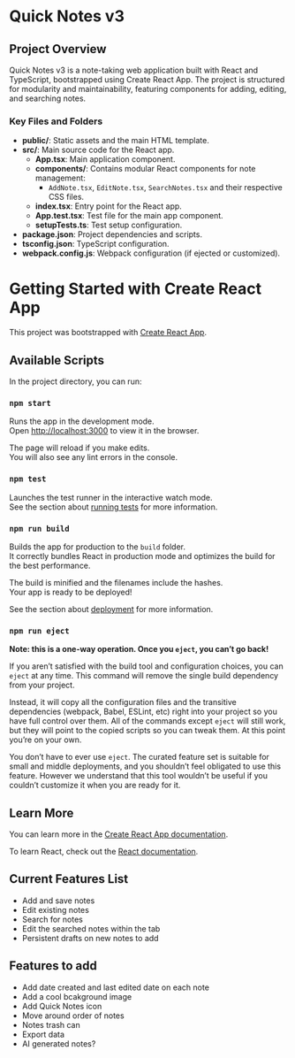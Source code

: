 # Quick Notes v3

## Project Overview

Quick Notes v3 is a note-taking web application built with React and TypeScript, bootstrapped using Create React App. The project is structured for modularity and maintainability, featuring components for adding, editing, and searching notes. 

### Key Files and Folders
- **public/**: Static assets and the main HTML template.
- **src/**: Main source code for the React app.
	- **App.tsx**: Main application component.
	- **components/**: Contains modular React components for note management:
		- `AddNote.tsx`, `EditNote.tsx`, `SearchNotes.tsx` and their respective CSS files.
	- **index.tsx**: Entry point for the React app.
	- **App.test.tsx**: Test file for the main app component.
	- **setupTests.ts**: Test setup configuration.
- **package.json**: Project dependencies and scripts.
- **tsconfig.json**: TypeScript configuration.
- **webpack.config.js**: Webpack configuration (if ejected or customized).

# Getting Started with Create React App

This project was bootstrapped with [Create React App](https://github.com/facebook/create-react-app).

## Available Scripts

In the project directory, you can run:

### `npm start`

Runs the app in the development mode.\
Open [http://localhost:3000](http://localhost:3000) to view it in the browser.

The page will reload if you make edits.\
You will also see any lint errors in the console.

### `npm test`

Launches the test runner in the interactive watch mode.\
See the section about [running tests](https://facebook.github.io/create-react-app/docs/running-tests) for more information.

### `npm run build`

Builds the app for production to the `build` folder.\
It correctly bundles React in production mode and optimizes the build for the best performance.

The build is minified and the filenames include the hashes.\
Your app is ready to be deployed!

See the section about [deployment](https://facebook.github.io/create-react-app/docs/deployment) for more information.

### `npm run eject`

**Note: this is a one-way operation. Once you `eject`, you can’t go back!**

If you aren’t satisfied with the build tool and configuration choices, you can `eject` at any time. This command will remove the single build dependency from your project.

Instead, it will copy all the configuration files and the transitive dependencies (webpack, Babel, ESLint, etc) right into your project so you have full control over them. All of the commands except `eject` will still work, but they will point to the copied scripts so you can tweak them. At this point you’re on your own.

You don’t have to ever use `eject`. The curated feature set is suitable for small and middle deployments, and you shouldn’t feel obligated to use this feature. However we understand that this tool wouldn’t be useful if you couldn’t customize it when you are ready for it.

## Learn More

You can learn more in the [Create React App documentation](https://facebook.github.io/create-react-app/docs/getting-started).

To learn React, check out the [React documentation](https://reactjs.org/).

## Current Features List

- Add and save notes
- Edit existing notes
- Search for notes 
- Edit the searched notes within the tab
- Persistent drafts on new notes to add

## Features to add

- Add date created and last edited date on each note
- Add a cool bcakground image
- Add Quick Notes icon
- Move around order of notes
- Notes trash can
- Export data
- AI generated notes?